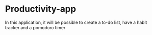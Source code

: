 # Productivity-app
In this application, it will be possible to create a to-do list, have a habit tracker and a pomodoro timer
